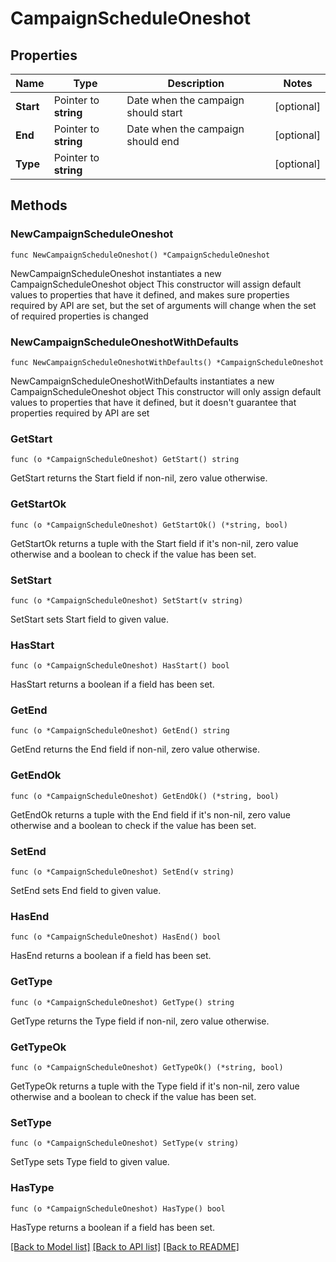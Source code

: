 # CampaignScheduleOneshot

## Properties

Name | Type | Description | Notes
------------ | ------------- | ------------- | -------------
**Start** | Pointer to **string** | Date when the campaign should start | [optional] 
**End** | Pointer to **string** | Date when the campaign should end | [optional] 
**Type** | Pointer to **string** |  | [optional] 

## Methods

### NewCampaignScheduleOneshot

`func NewCampaignScheduleOneshot() *CampaignScheduleOneshot`

NewCampaignScheduleOneshot instantiates a new CampaignScheduleOneshot object
This constructor will assign default values to properties that have it defined,
and makes sure properties required by API are set, but the set of arguments
will change when the set of required properties is changed

### NewCampaignScheduleOneshotWithDefaults

`func NewCampaignScheduleOneshotWithDefaults() *CampaignScheduleOneshot`

NewCampaignScheduleOneshotWithDefaults instantiates a new CampaignScheduleOneshot object
This constructor will only assign default values to properties that have it defined,
but it doesn't guarantee that properties required by API are set

### GetStart

`func (o *CampaignScheduleOneshot) GetStart() string`

GetStart returns the Start field if non-nil, zero value otherwise.

### GetStartOk

`func (o *CampaignScheduleOneshot) GetStartOk() (*string, bool)`

GetStartOk returns a tuple with the Start field if it's non-nil, zero value otherwise
and a boolean to check if the value has been set.

### SetStart

`func (o *CampaignScheduleOneshot) SetStart(v string)`

SetStart sets Start field to given value.

### HasStart

`func (o *CampaignScheduleOneshot) HasStart() bool`

HasStart returns a boolean if a field has been set.

### GetEnd

`func (o *CampaignScheduleOneshot) GetEnd() string`

GetEnd returns the End field if non-nil, zero value otherwise.

### GetEndOk

`func (o *CampaignScheduleOneshot) GetEndOk() (*string, bool)`

GetEndOk returns a tuple with the End field if it's non-nil, zero value otherwise
and a boolean to check if the value has been set.

### SetEnd

`func (o *CampaignScheduleOneshot) SetEnd(v string)`

SetEnd sets End field to given value.

### HasEnd

`func (o *CampaignScheduleOneshot) HasEnd() bool`

HasEnd returns a boolean if a field has been set.

### GetType

`func (o *CampaignScheduleOneshot) GetType() string`

GetType returns the Type field if non-nil, zero value otherwise.

### GetTypeOk

`func (o *CampaignScheduleOneshot) GetTypeOk() (*string, bool)`

GetTypeOk returns a tuple with the Type field if it's non-nil, zero value otherwise
and a boolean to check if the value has been set.

### SetType

`func (o *CampaignScheduleOneshot) SetType(v string)`

SetType sets Type field to given value.

### HasType

`func (o *CampaignScheduleOneshot) HasType() bool`

HasType returns a boolean if a field has been set.


[[Back to Model list]](../README.md#documentation-for-models) [[Back to API list]](../README.md#documentation-for-api-endpoints) [[Back to README]](../README.md)


